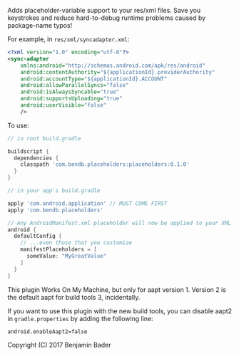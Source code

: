 Adds placeholder-variable support to your res/xml files.  Save you keystrokes and reduce hard-to-debug runtime problems caused by package-name typos!

For example, in `res/xml/syncadapter.xml`:
```xml
<?xml version="1.0" encoding="utf-8"?>
<sync-adapter
    xmlns:android="http://schemas.android.com/apk/res/android"
    android:contentAuthority="${applicationId}.providerAuthority"
    android:accountType="${applicationId}.ACCOUNT"
    android:allowParallelSyncs="false"
    android:isAlwaysSyncable="true"
    android:supportsUploading="true"
    android:userVisible="false"
    />
```

To use:

```gradle
// in root build.gradle

buildscript {
  dependencies {
    classpath 'com.bendb.placeholders:placeholders:0.1.0'
  }
}

// in your app's build.gradle

apply 'com.android.application' // MUST COME FIRST
apply 'com.bendb.placeholders'

// Any AndroidManifest.xml placeholder will now be applied to your XML resources...
android {
  defaultConfig {
    // ...even those that you customize
    manifestPlaceholders = [
      someValue: "MyGreatValue"
    ]
  }
}
```

This plugin Works On My Machine, but only for aapt version 1.  Version 2 is the default aapt for build tools 3, incidentally.

If you want to use this plugin with the new build tools, you can disable aapt2 in `gradle.properties` by adding the following line:
```
android.enableAapt2=false
```

Copyright (C) 2017 Benjamin Bader

